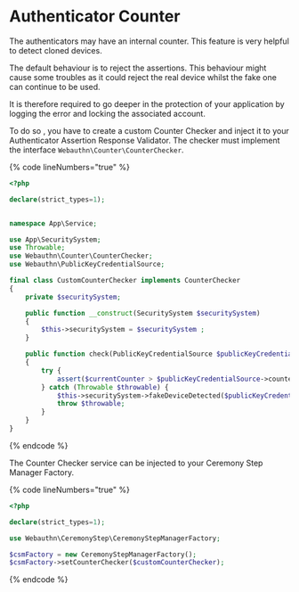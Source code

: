 # Authenticator Counter

The authenticators may have an internal counter. This feature is very helpful to detect cloned devices.

The default behaviour is to reject the assertions. This behaviour might cause some troubles as it could reject the real device whilst the fake one can continue to be used.

It is therefore required to go deeper in the protection of your application by logging the error and locking the associated account.

To do so , you have to create a custom Counter Checker and inject it to your Authenticator Assertion Response Validator. The checker must implement the interface `Webauthn\Counter\CounterChecker`.

{% code lineNumbers="true" %}
```php
<?php

declare(strict_types=1);


namespace App\Service;

use App\SecuritySystem;
use Throwable;
use Webauthn\Counter\CounterChecker;
use Webauthn\PublicKeyCredentialSource;

final class CustomCounterChecker implements CounterChecker
{
    private $securitySystem;

    public function __construct(SecuritySystem $securitySystem)
    {
        $this->securitySystem = $securitySystem ;
    }

    public function check(PublicKeyCredentialSource $publicKeyCredentialSource, int $currentCounter): void
    {
        try {
            assert($currentCounter > $publicKeyCredentialSource->counter, 'Invalid counter.');
        } catch (Throwable $throwable) {
            $this->securitySystem->fakeDeviceDetected($publicKeyCredentialSource);
            throw $throwable;
        }
    }
}
```
{% endcode %}

The Counter Checker service can be injected to your Ceremony Step Manager Factory.

{% code lineNumbers="true" %}
```php
<?php

declare(strict_types=1);

use Webauthn\CeremonyStep\CeremonyStepManagerFactory;

$csmFactory = new CeremonyStepManagerFactory();
$csmFactory->setCounterChecker($customCounterChecker);
```
{% endcode %}
